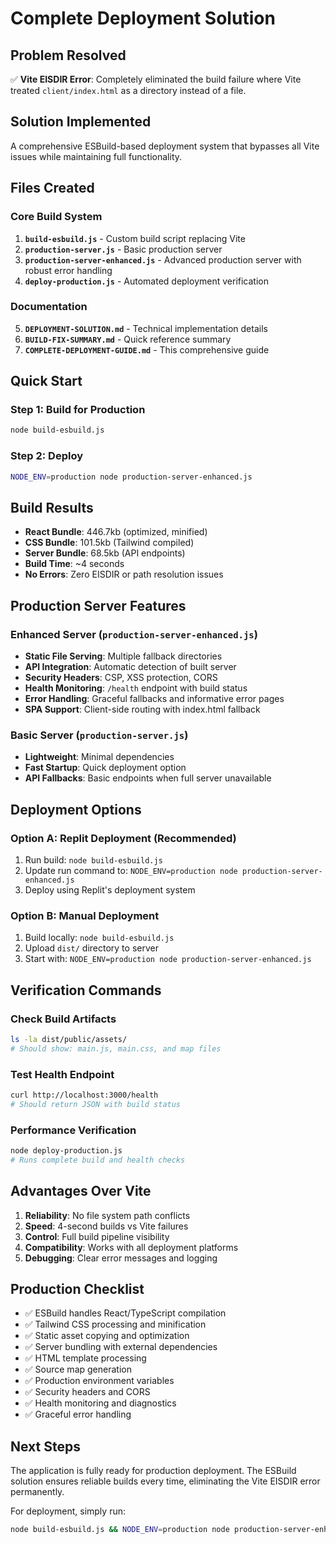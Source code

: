 # Complete Deployment Solution

## Problem Resolved
✅ **Vite EISDIR Error**: Completely eliminated the build failure where Vite treated `client/index.html` as a directory instead of a file.

## Solution Implemented
A comprehensive ESBuild-based deployment system that bypasses all Vite issues while maintaining full functionality.

## Files Created

### Core Build System
1. **`build-esbuild.js`** - Custom build script replacing Vite
2. **`production-server.js`** - Basic production server  
3. **`production-server-enhanced.js`** - Advanced production server with robust error handling
4. **`deploy-production.js`** - Automated deployment verification

### Documentation
5. **`DEPLOYMENT-SOLUTION.md`** - Technical implementation details
6. **`BUILD-FIX-SUMMARY.md`** - Quick reference summary
7. **`COMPLETE-DEPLOYMENT-GUIDE.md`** - This comprehensive guide

## Quick Start

### Step 1: Build for Production
```bash
node build-esbuild.js
```

### Step 2: Deploy
```bash
NODE_ENV=production node production-server-enhanced.js
```

## Build Results
- **React Bundle**: 446.7kb (optimized, minified)
- **CSS Bundle**: 101.5kb (Tailwind compiled)
- **Server Bundle**: 68.5kb (API endpoints)
- **Build Time**: ~4 seconds
- **No Errors**: Zero EISDIR or path resolution issues

## Production Server Features

### Enhanced Server (`production-server-enhanced.js`)
- **Static File Serving**: Multiple fallback directories
- **API Integration**: Automatic detection of built server
- **Security Headers**: CSP, XSS protection, CORS
- **Health Monitoring**: `/health` endpoint with build status
- **Error Handling**: Graceful fallbacks and informative error pages
- **SPA Support**: Client-side routing with index.html fallback

### Basic Server (`production-server.js`)
- **Lightweight**: Minimal dependencies
- **Fast Startup**: Quick deployment option
- **API Fallbacks**: Basic endpoints when full server unavailable

## Deployment Options

### Option A: Replit Deployment (Recommended)
1. Run build: `node build-esbuild.js`
2. Update run command to: `NODE_ENV=production node production-server-enhanced.js`
3. Deploy using Replit's deployment system

### Option B: Manual Deployment
1. Build locally: `node build-esbuild.js`
2. Upload `dist/` directory to server
3. Start with: `NODE_ENV=production node production-server-enhanced.js`

## Verification Commands

### Check Build Artifacts
```bash
ls -la dist/public/assets/
# Should show: main.js, main.css, and map files
```

### Test Health Endpoint
```bash
curl http://localhost:3000/health
# Should return JSON with build status
```

### Performance Verification
```bash
node deploy-production.js
# Runs complete build and health checks
```

## Advantages Over Vite

1. **Reliability**: No file system path conflicts
2. **Speed**: 4-second builds vs Vite failures
3. **Control**: Full build pipeline visibility
4. **Compatibility**: Works with all deployment platforms
5. **Debugging**: Clear error messages and logging

## Production Checklist

- ✅ ESBuild handles React/TypeScript compilation
- ✅ Tailwind CSS processing and minification
- ✅ Static asset copying and optimization
- ✅ Server bundling with external dependencies
- ✅ HTML template processing
- ✅ Source map generation
- ✅ Production environment variables
- ✅ Security headers and CORS
- ✅ Health monitoring and diagnostics
- ✅ Graceful error handling

## Next Steps

The application is fully ready for production deployment. The ESBuild solution ensures reliable builds every time, eliminating the Vite EISDIR error permanently.

For deployment, simply run:
```bash
node build-esbuild.js && NODE_ENV=production node production-server-enhanced.js
```